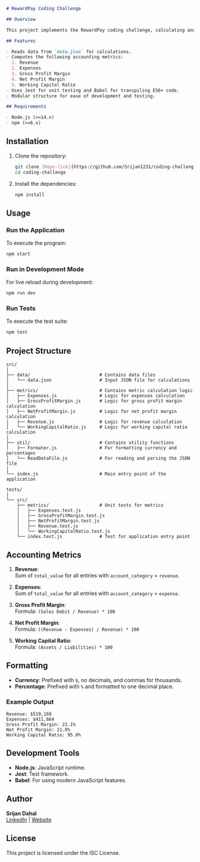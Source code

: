 ```markdown
# RewardPay Coding Challenge

## Overview

This project implements the RewardPay coding challenge, calculating and displaying essential accounting metrics based on data from a JSON file. It follows a modular approach, includes unit tests, and ensures maintainable and scalable code.

## Features

- Reads data from `data.json` for calculations.
- Computes the following accounting metrics:
  1. Revenue
  2. Expenses
  3. Gross Profit Margin
  4. Net Profit Margin
  5. Working Capital Ratio
- Uses Jest for unit testing and Babel for transpiling ES6+ code.
- Modular structure for ease of development and testing.

## Requirements

- Node.js (>=14.x)
- npm (>=6.x)
```

## Installation

1. Clone the repository:

   ```bash
   git clone [Repo-link](https://github.com/Srijan1231/coding-challenge.git)
   cd coding-challenge
   ```

2. Install the dependencies:
   ```bash
   npm install
   ```

## Usage

### Run the Application

To execute the program:

```bash
npm start
```

### Run in Development Mode

For live reload during development:

```bash
npm run dev
```

### Run Tests

To execute the test suite:

```bash
npm test
```

## Project Structure

```
src/
│
├── data/                          # Contains data files
│   └── data.json                  # Input JSON file for calculations
│
├── metrics/                       # Contains metric calculation logic
│   ├── Expenses.js                # Logic for expenses calculation
│   ├── GrossProfitMargin.js       # Logic for gross profit margin calculation
│   ├── NetProfitMargin.js         # Logic for net profit margin calculation
│   ├── Revenue.js                 # Logic for revenue calculation
│   └── WorkingCapitalRatio.js     # Logic for working capital ratio calculation
│
├── util/                          # Contains utility functions
│   ├── Formater.js                # For formatting currency and percentages
│   └── ReadDataFile.js            # For reading and parsing the JSON file
│
└── index.js                       # Main entry point of the application
```

```
tests/
│
└── src/
    ├── metrics/                   # Unit tests for metrics
    │   ├── Expenses.test.js
    │   ├── GrossProfitMargin.test.js
    │   ├── NetProfitMargin.test.js
    │   ├── Revenue.test.js
    │   └── WorkingCapitalRatio.test.js
    └── index.test.js              # Test for application entry point
```

## Accounting Metrics

1. **Revenue**:  
   Sum of `total_value` for all entries with `account_category` = `revenue`.

2. **Expenses**:  
   Sum of `total_value` for all entries with `account_category` = `expense`.

3. **Gross Profit Margin**:  
   Formula: `(Sales Debit / Revenue) * 100`

4. **Net Profit Margin**:  
   Formula: `((Revenue - Expenses) / Revenue) * 100`

5. **Working Capital Ratio**:  
   Formula: `(Assets / Liabilities) * 100`

## Formatting

- **Currency**: Prefixed with `$`, no decimals, and commas for thousands.
- **Percentage**: Prefixed with `%` and formatted to one decimal place.

### Example Output

```
Revenue: $519,169
Expenses: $411,664
Gross Profit Margin: 22.1%
Net Profit Margin: 21.0%
Working Capital Ratio: 95.0%
```

## Development Tools

- **Node.js**: JavaScript runtime.
- **Jest**: Test framework.
- **Babel**: For using modern JavaScript features.

## Author

**Srijan Dahal**  
[LinkedIn](https://www.linkedin.com/in/srijan21/) | [Website](https://www.dahalsrijan.com.np/)

## License

This project is licensed under the ISC License.

```


```
